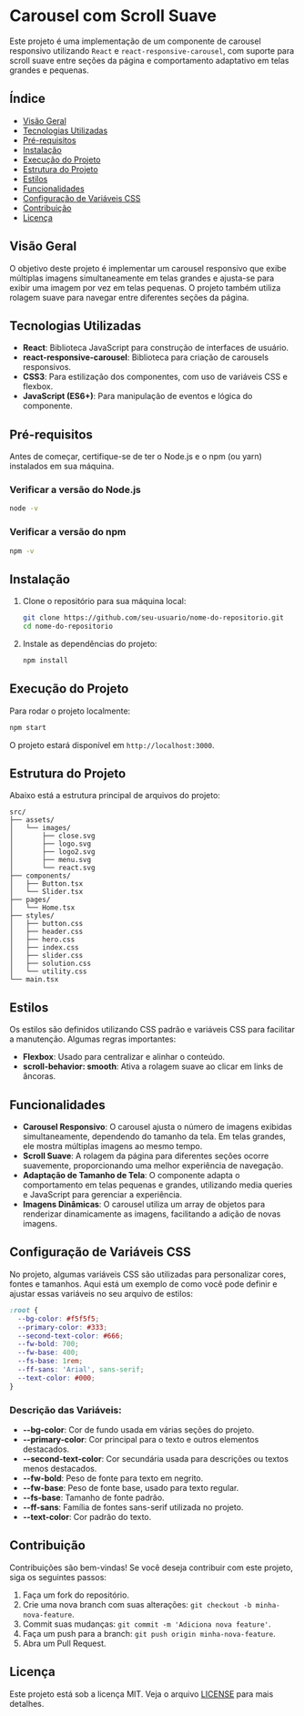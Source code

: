 # Carousel com Scroll Suave

Este projeto é uma implementação de um componente de carousel responsivo utilizando `React` e `react-responsive-carousel`, com suporte para scroll suave entre seções da página e comportamento adaptativo em telas grandes e pequenas.

## Índice

- [Visão Geral](#visão-geral)
- [Tecnologias Utilizadas](#tecnologias-utilizadas)
- [Pré-requisitos](#pré-requisitos)
- [Instalação](#instalação)
- [Execução do Projeto](#execução-do-projeto)
- [Estrutura do Projeto](#estrutura-do-projeto)
- [Estilos](#estilos)
- [Funcionalidades](#funcionalidades)
- [Configuração de Variáveis CSS](#configuração-de-variáveis-css)
- [Contribuição](#contribuição)
- [Licença](#licença)

## Visão Geral

O objetivo deste projeto é implementar um carousel responsivo que exibe múltiplas imagens simultaneamente em telas grandes e ajusta-se para exibir uma imagem por vez em telas pequenas. O projeto também utiliza rolagem suave para navegar entre diferentes seções da página.

## Tecnologias Utilizadas

- **React**: Biblioteca JavaScript para construção de interfaces de usuário.
- **react-responsive-carousel**: Biblioteca para criação de carousels responsivos.
- **CSS3**: Para estilização dos componentes, com uso de variáveis CSS e flexbox.
- **JavaScript (ES6+)**: Para manipulação de eventos e lógica do componente.

## Pré-requisitos

Antes de começar, certifique-se de ter o Node.js e o npm (ou yarn) instalados em sua máquina.

### Verificar a versão do Node.js

```bash
node -v
```

### Verificar a versão do npm

```bash
npm -v
```

## Instalação

1. Clone o repositório para sua máquina local:
   
   ```bash
   git clone https://github.com/seu-usuario/nome-do-repositorio.git
   cd nome-do-repositorio
   ```

2. Instale as dependências do projeto:

   ```bash
   npm install
   ```

## Execução do Projeto

Para rodar o projeto localmente:

```bash
npm start
```

O projeto estará disponível em `http://localhost:3000`.

## Estrutura do Projeto

Abaixo está a estrutura principal de arquivos do projeto:

```
src/
├── assets/
│   └── images/
│       ├── close.svg
│       ├── logo.svg
│       ├── logo2.svg
│       ├── menu.svg
│       └── react.svg
├── components/
│   ├── Button.tsx
│   └── Slider.tsx
├── pages/
│   └── Home.tsx
├── styles/
│   ├── button.css
│   ├── header.css
│   ├── hero.css
│   ├── index.css
│   ├── slider.css
│   ├── solution.css
│   └── utility.css
└── main.tsx

```

## Estilos

Os estilos são definidos utilizando CSS padrão e variáveis CSS para facilitar a manutenção. Algumas regras importantes:

- **Flexbox**: Usado para centralizar e alinhar o conteúdo.
- **scroll-behavior: smooth**: Ativa a rolagem suave ao clicar em links de âncoras.

## Funcionalidades

- **Carousel Responsivo**: O carousel ajusta o número de imagens exibidas simultaneamente, dependendo do tamanho da tela. Em telas grandes, ele mostra múltiplas imagens ao mesmo tempo.
- **Scroll Suave**: A rolagem da página para diferentes seções ocorre suavemente, proporcionando uma melhor experiência de navegação.
- **Adaptação de Tamanho de Tela**: O componente adapta o comportamento em telas pequenas e grandes, utilizando media queries e JavaScript para gerenciar a experiência.
- **Imagens Dinâmicas**: O carousel utiliza um array de objetos para renderizar dinamicamente as imagens, facilitando a adição de novas imagens.

## Configuração de Variáveis CSS

No projeto, algumas variáveis CSS são utilizadas para personalizar cores, fontes e tamanhos. Aqui está um exemplo de como você pode definir e ajustar essas variáveis no seu arquivo de estilos:

```css
:root {
  --bg-color: #f5f5f5;
  --primary-color: #333;
  --second-text-color: #666;
  --fw-bold: 700;
  --fw-base: 400;
  --fs-base: 1rem;
  --ff-sans: 'Arial', sans-serif;
  --text-color: #000;
}
```

### Descrição das Variáveis:

- **--bg-color**: Cor de fundo usada em várias seções do projeto.
- **--primary-color**: Cor principal para o texto e outros elementos destacados.
- **--second-text-color**: Cor secundária usada para descrições ou textos menos destacados.
- **--fw-bold**: Peso de fonte para texto em negrito.
- **--fw-base**: Peso de fonte base, usado para texto regular.
- **--fs-base**: Tamanho de fonte padrão.
- **--ff-sans**: Família de fontes sans-serif utilizada no projeto.
- **--text-color**: Cor padrão do texto.

## Contribuição

Contribuições são bem-vindas! Se você deseja contribuir com este projeto, siga os seguintes passos:

1. Faça um fork do repositório.
2. Crie uma nova branch com suas alterações: `git checkout -b minha-nova-feature`.
3. Commit suas mudanças: `git commit -m 'Adiciona nova feature'`.
4. Faça um push para a branch: `git push origin minha-nova-feature`.
5. Abra um Pull Request.

## Licença

Este projeto está sob a licença MIT. Veja o arquivo [LICENSE](LICENSE) para mais detalhes.
